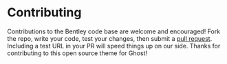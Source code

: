 # Contributing

Contributions to the Bentley code base are welcome and encouraged! Fork the repo, write your code, test your changes, then submit a [pull request](https://bitbucket.org/Caffein8/bentley/pull-requests). Including a test URL in your PR will speed things up on our side. Thanks for contributing to this open source theme for Ghost!
